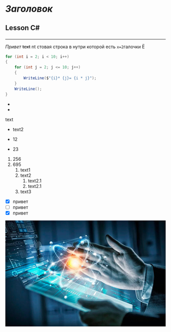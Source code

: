 # *Заголовок*
## Lesson C#
###
####
___

_Привет_
~~text~~
nt стовая строка в нутри которой есть `х=2`галочки Ё
```C#
for (int i = 2; i < 10; i++)
{
    for (int j = 2; j <= 10; j++)
    {
        WriteLine($"{i}* {j}= {i * j}");
    }
    WriteLine();
}
 ```

 * 
 * 
  text

  + text2
  + 12
 
  + 23

  1.  256
  2.  695
      1. text1
      2. text2
          1. text2.1
          2. text2.1
      3. text3

- [X] привет
- [ ] привет
- [X] привет

![IT](it.jpg)

        
   

